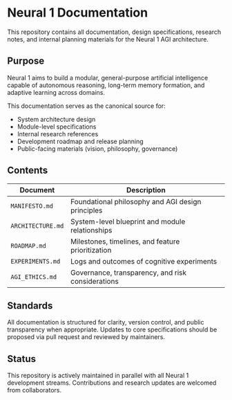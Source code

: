 # Neural 1 Documentation

This repository contains all documentation, design specifications, research notes, and internal planning materials for the Neural 1 AGI architecture.

## Purpose

Neural 1 aims to build a modular, general-purpose artificial intelligence capable of autonomous reasoning, long-term memory formation, and adaptive learning across domains.

This documentation serves as the canonical source for:

- System architecture design
- Module-level specifications
- Internal research references
- Development roadmap and release planning
- Public-facing materials (vision, philosophy, governance)

## Contents

| Document                   | Description                                       |
|----------------------------|---------------------------------------------------|
| `MANIFESTO.md`             | Foundational philosophy and AGI design principles |
| `ARCHITECTURE.md`          | System-level blueprint and module relationships   |
| `ROADMAP.md`               | Milestones, timelines, and feature prioritization |
| `EXPERIMENTS.md`           | Logs and outcomes of cognitive experiments        |
| `AGI_ETHICS.md`            | Governance, transparency, and risk considerations |

## Standards

All documentation is structured for clarity, version control, and public transparency when appropriate. Updates to core specifications should be proposed via pull request and reviewed by maintainers.

## Status

This repository is actively maintained in parallel with all Neural 1 development streams. Contributions and research updates are welcomed from collaborators.
